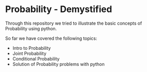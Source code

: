 # Probability - Demystified

Through this repository we tried to illustrate the basic concepts of Probability using python.

So far we have covered the following topics:

- Intro to Probability
- Joint Probability
- Conditional Probability
- Solution of Probability problems with python